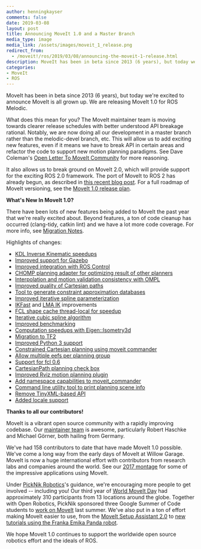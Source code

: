 ```yaml
---
author: henningkayser
comments: false
date: 2019-03-08
layout: post
title: Announcing MoveIt 1.0 and a Master Branch
media_type: image
media_link: /assets/images/moveit_1_release.png
redirect_from:
  - /moveit!/ros/2019/03/08/announcing-the-moveit-1-release.html
description: MoveIt has been in beta since 2013 (6 years), but today we're excited to announce MoveIt is all grown up. We are releasing MoveIt 1.0 for ROS Melodic.
categories:
- MoveIt
- ROS
---
```


MoveIt has been in beta since 2013 (6 years), but today we're excited to announce MoveIt is all grown up.
We are releasing MoveIt 1.0 for ROS Melodic.

What does this mean for you? The MoveIt maintainer team is moving towards clearer release schedules with better understood API breakage rational.
Notably, we are now doing all our development in a master branch rather than the melodic-devel branch, etc.
This will allow us to add exciting new features, even if it means we have to break API in certain areas and refactor the code to support new motion planning paradigms.
See Dave Coleman's <a href="https://discourse.ros.org/t/open-letter-to-moveit-community/6779" target="_blank">Open Letter To MoveIt Community</a> for more reasoning.

It also allows us to break ground on MoveIt 2.0, which will provide support for the exciting ROS 2.0 framework.
The port of MoveIt to ROS 2 has already begun, as described in <a href="https://moveit.ros.org/moveit!/ros/2019/03/01/announcing-the-moveit-2-port.html" target="_blank">this recent blog post</a>.
For a full roadmap of MoveIt versioning, see the <a href="https://discourse.ros.org/t/versioning-roadmap-moveit-1-0-release-plan/7437" target="_blank">MoveIt 1.0 release plan</a>.

**What's New In MoveIt 1.0?**

There have been lots of new features being added to MoveIt the past year that we're really excited about.
Beyond features, a ton of code cleanup has occurred (clang-tidy, catkin lint) and we have a lot more code coverage.
For more info, see <a href="https://github.com/ros-planning/moveit/blob/master/MIGRATION.md" target="_blank">Migration Notes</a>.

Highlights of changes:

* <a href="https://github.com/ros-planning/moveit/pull/1321" target="_blank">KDL Inverse Kinematic speedups</a>
* <a href="https://github.com/ros-planning/moveit/pull/1051" target="_blank">Improved support for Gazebo</a>
* <a href="https://github.com/ros-planning/moveit/pull/994" target="_blank">Improved integration with ROS Control</a>
* <a href="https://github.com/ros-planning/moveit/pull/1012" target="_blank">CHOMP planning adapter for optimizing result of other planners</a>
* <a href="https://github.com/ros-planning/moveit/pull/869" target="_blank">Interpolation and motion validation consistency with OMPL</a>
* <a href="https://github.com/ros-planning/moveit/pull/1293" target="_blank">Improved quality of Cartesian paths</a>
* <a href="https://github.com/ros-planning/moveit/pull/1253" target="_blank">Tool to generate constraint approximation databases</a>
* <a href="https://github.com/ros-planning/moveit/pull/1298" target="_blank">Improved iterative spline parameterization</a>
* <a href="https://github.com/ros-planning/moveit/pull/1320" target="_blank">IKFast</a> and <a href="https://github.com/ros-planning/moveit/pull/1318" target="_blank">LMA IK</a> improvements
* <a href="https://github.com/ros-planning/moveit/pull/1316" target="_blank">FCL shape cache thread-local for speedup</a>
* <a href="https://github.com/ros-planning/moveit/pull/853" target="_blank">Iterative cubic spline algorithm</a>
* <a href="https://github.com/ros-planning/moveit/pull/992" target="_blank">Improved benchmarking</a>
* <a href="https://github.com/ros-planning/moveit/pull/1096" target="_blank">Computation speedups with Eigen::Isometry3d</a>
* <a href="https://github.com/ros-planning/moveit/pull/830" target="_blank">Migration to TF2</a>
* <a href="https://github.com/ros-planning/moveit/pull/1054" target="_blank">Improved Python 3 support</a>
* <a href="https://github.com/ros-planning/moveit/pull/805" target="_blank">Constrained Cartesian planning using moveit commander</a>
* <a href="https://github.com/ros-planning/moveit/pull/1347" target="_blank">Allow multiple eefs per planning group</a>
* <a href="https://github.com/ros-planning/moveit/pull/1156" target="_blank">Support for fcl 0.6</a>
* <a href="https://github.com/ros-planning/moveit/pull/1238" target="_blank">CartesianPath planning check box</a>
* <a href="https://github.com/ros-planning/moveit/pull/1198" target="_blank">Improved Rviz motion planning plugin</a>
* <a href="https://github.com/ros-planning/moveit/pull/835" target="_blank">Add namespace capabilities to moveit_commander</a>
* <a href="https://github.com/ros-planning/moveit/pull/1239" target="_blank">Command line utility tool to print planning scene info</a>
* <a href="https://github.com/ros-planning/moveit/pull/1254" target="_blank">Remove TinyXML-based API</a>
* <a href="https://github.com/ros-planning/moveit/pull/1099" target="_blank">Added locale support</a>

**Thanks to all our contributors!**

MoveIt is a vibrant open source community with a rapidly improving codebase.
Our <a href="https://moveit.ros.org/about/" target="_blank">maintainer team</a> is awesome, particularly Robert Haschke and Michael Görner, both hailing from Germany.

We've had 158 contributors to date that have made MoveIt 1.0 possible.
We've come a long way from the early days of MoveIt at Willow Garage.
MoveIt is now a huge international effort with contributors from research labs and companies around the world.
See our <a href="https://moveit.ros.org/moveit!/ros/2017/06/20/videoMontage2017.html" target="_blank">2017 montage</a> for some of the impressive applications using MoveIt.

Under [PickNik Robotics](https://picknik.ai/)'s guidance, we're encouraging more people to get involved --  including you!
Our third year of <a href="https://moveit.ros.org/moveit!/ros/2018/11/20/wordlmoveitdayreport3.html" target="_blank">World MoveIt Day</a> had approximately 310 participants from 13 locations around the globe.
Together with Open Robotics, PickNik sponsored three Google Summer of Code students to <a href="https://moveit.ros.org/moveit!/ros/2018/05/08/google-summer-of-code.html" target="_blank">work on MoveIt</a> last summer.
We've also put in a ton of effort making MoveIt easier to use, from the <a href="https://moveit.ros.org/moveit!/ros/2018/10/23/gsoc-2018-setup-assistant-v2.html" target="_blank">MoveIt Setup Assistant 2.0</a> to <a href="https://github.com/ros-planning/moveit_tutorials/pull/166" target="_blank">new tutorials using the Franka Emika Panda robot</a>.

We hope MoveIt 1.0 continues to support the worldwide open source robotics effort and the ideals of ROS.
